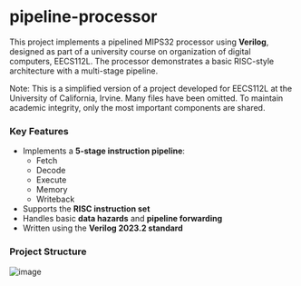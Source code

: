 # pipeline-processor

This project implements a pipelined MIPS32 processor using **Verilog**, designed as part of a university course on organization of digital computers, EECS112L. The processor demonstrates a basic RISC-style architecture with a multi-stage pipeline.

Note: This is a simplified version of a project developed for EECS112L at the University of California, Irvine. Many files have been omitted. To maintain academic integrity, only the most important components are shared.

### Key Features
- Implements a **5-stage instruction pipeline**:
  - Fetch
  - Decode
  - Execute
  - Memory
  - Writeback
- Supports the **RISC instruction set**
- Handles basic **data hazards** and **pipeline forwarding**
- Written using the **Verilog 2023.2 standard**

### Project Structure
![image](https://github.com/user-attachments/assets/2f51157e-eb13-4a6b-a300-aaf02f1e6dbf)

